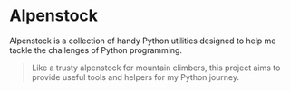 # Alpenstock

Alpenstock is a collection of handy Python utilities designed to help me tackle the challenges of Python programming. 

> Like a trusty alpenstock for mountain climbers, this project aims to provide useful tools and helpers for my Python journey.

